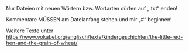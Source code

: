 Nur Dateien mit neuen Wörtern bzw. Wortarten dürfen auf „.txt“ enden!

Kommentare MÜSSEN am Dateianfang stehen und mir „#“ beginnen!

Weitere Texte unter https://www.vokabel.org/englisch/texte/kindergeschichten/the-little-red-hen-and-the-grain-of-wheat/